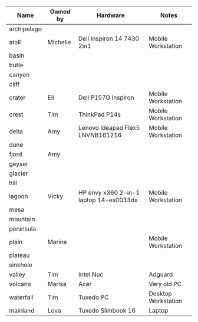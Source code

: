 Name | Owned by | Hardware | Notes
-----|----------|---------|--------
archipelago | | |
atoll  | Michelle | Dell Inspiron 14 7430 2in1  | Mobile Workstation 
basin | | | 
butte | || 
canyon | ||
cliff | ||
crater  | Eli |Dell P157G Inspiron | Mobile Workstation
crest  | Tim  | ThinkPad P14s | Mobile Workstation
delta | Amy | Lenovo Ideapad Flex5 LNVNB161216 | Mobile Workstation
dune | ||
fjord |Amy ||
geyser | ||
glacier | ||
hill | ||
lagoon |Vicky| HP envy x360 2-in-1 laptop 14-es0033dx  | Mobile Workstation
mesa | ||
mountain | ||
peninsula | ||
plain | Marina || Mobile Workstation
plateau | ||
sinkhole | ||
valley | Tim | Intel Nuc | Adguard |
volcano | Marisa | Acer | Very old PC
waterfall | Tim | Tuxedo PC | Desktop Workstation 
mainland | Lova | Tuxedo Slimbook 16 | Laptop